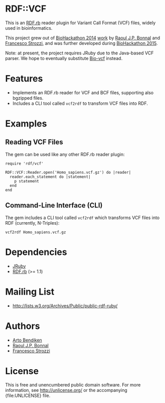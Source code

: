 RDF::VCF
========

This is an [RDF.rb](https://github.com/ruby-rdf/rdf) reader plugin for
Variant Call Format (VCF) files, widely used in bioinformatics.

This project grew out of [BioHackathon 2014](http://2014.biohackathon.org/)
[work](https://github.com/dbcls/bh14/wiki/On-The-Fly-RDF-converter) by
[Raoul J.P. Bonnal](https://github.com/helios) and [Francesco
Strozzi](https://github.com/fstrozzi), and was further developed during
[BioHackathon 2015](http://2015.biohackathon.org/).

Note: at present, the project requires JRuby due to the Java-based VCF parser.
We hope to eventually substitute [Bio-vcf](https://github.com/pjotrp/bioruby-vcf)
instead.

Features
========

* Implements an RDF.rb reader for VCF and BCF files, supporting also
  bgzipped files.
* Includes a CLI tool called `vcf2rdf` to transform VCF files into RDF.

Examples
========

Reading VCF Files
-----------------

The gem can be used like any other RDF.rb reader plugin:

    require 'rdf/vcf'

    RDF::VCF::Reader.open('Homo_sapiens.vcf.gz') do |reader|
      reader.each_statement do |statement|
        p statement
      end
    end

Command-Line Interface (CLI)
----------------------------

The gem includes a CLI tool called `vcf2rdf` which transforms VCF files into
RDF (currently, N-Triples):

    vcf2rdf Homo_sapiens.vcf.gz

Dependencies
============

* [JRuby](http://jruby.org)
* [RDF.rb](https://github.com/ruby-rdf/rdf) (>= 1.1)

Mailing List
============

* http://lists.w3.org/Archives/Public/public-rdf-ruby/

Authors
=======

* [Arto Bendiken](https://github.com/bendiken)
* [Raoul J.P. Bonnal](https://github.com/helios)
* [Francesco Strozzi](https://github.com/fstrozzi)

License
=======

This is free and unencumbered public domain software. For more information,
see <http://unlicense.org/> or the accompanying {file:UNLICENSE} file.
